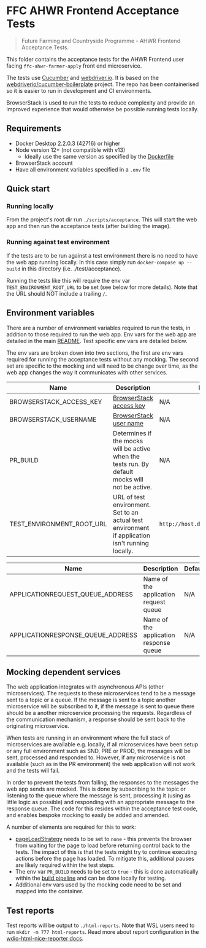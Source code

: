 # FFC AHWR Frontend Acceptance Tests

> Future Farming and Countryside Programme - AHWR Frontend Acceptance Tests.

This folder contains the acceptance tests for the AHWR Frontend user facing
`ffc-ahwr-farmer-apply` front end microservice.

The tests use [Cucumber](https://cucumber.io/) and
[webdriver.io](https://webdriver.io/). It is based on the
[webdriverio/cucumber-boilerplate](https://github.com/webdriverio/cucumber-boilerplate)
project.
The repo has been containerised so it is easier to run in development and
CI environments.

BrowserStack is used to run the tests to reduce complexity and provide an
improved experience that would otherwise be possible running tests locally.

## Requirements

- Docker Desktop 2.2.0.3 (42716) or higher
- Node version 12+ (not compatible with v13)
  - Ideally use the same version as specified by the [Dockerfile](./Dockerfile)
- BrowserStack account
- Have all environment variables specified in a `.env` file

## Quick start

### Running locally

From the project's root dir run `./scripts/acceptance`. This will start the web
app and then run the acceptance tests (after building the image).

### Running against test environment

If the tests are to be run against a test environment there is no need to have
the web app running locally. In this case simply run
`docker-compose up --build` in this directory (i.e. ./test/acceptance).

Running the tests like this will require the env var
`TEST_ENVIRONMENT_ROOT_URL` to be set (see below for more details). Note that
the URL should NOT include a trailing `/`.

## Environment variables

There are a number of environment variables required to run the tests, in
addition to those required to run the web app. Env vars for the web app are
detailed in the main [README](../../README.md). Test specific env vars are
detailed below.

The env vars are broken down into two sections, the first are env vars required
for running the acceptance tests without any mocking. The second set are
specific to the mocking and will need to be change over time, as the web app
changes the way it communicates with other services.

| Name                      | Description                                                                                                 | Default                            |
| ----                      | -----------                                                                                                 | -------                            |
| BROWSERSTACK_ACCESS_KEY   | [BrowserStack access key](https://www.browserstack.com/docs/automate/api-reference/selenium/authentication) | N/A                                |
| BROWSERSTACK_USERNAME     | [BrowserStack user name](https://www.browserstack.com/docs/automate/api-reference/selenium/authentication)  | N/A                                |
| PR_BUILD                  | Determines if the mocks will be active when the tests run. By default mocks will not be active.             | N/A                                |
| TEST_ENVIRONMENT_ROOT_URL | URL of test environment. Set to an actual test environment if application isn't running locally.            | `http://host.docker.internal:3000` |

| Name                              | Description                            | Default |
| ----                              | -----------                            | ------- |
| APPLICATIONREQUEST_QUEUE_ADDRESS  | Name of the application request queue  | N/A     |
| APPLICATIONRESPONSE_QUEUE_ADDRESS | Name of the application response queue | N/A     |


## Mocking dependent services

The web application integrates with asynchronous APIs (other microservices).
The requests to these microservices tend to be a message sent to a topic or a
queue. If the message is sent to a topic another microservice will be
subscribed to it, if the message is sent to queue there should be a another
microservice processing the requests. Regardless of the communication
mechanism, a response should be sent back to the originating microservice.

When tests are running in an environment where the full stack of
microservices are available e.g. locally, if all microservices have been setup
or any full environment such as SND, PRE or PROD, the messages will be sent,
processed and responded to.
However, if any microservice is not available (such as in the PR environment)
the web application will not work and the tests will fail.

In order to prevent the tests from failing, the responses to the messages the
web app sends are mocked. This is done by subscribing to the topic or listening
to the queue where the message is sent, processing it (using as little logic as
possible) and responding with an appropriate message to the response queue. The
code for this resides within the acceptance test code, and enables bespoke
mocking to easily be added and amended.

A number of elements are required for this to work:

- [pageLoadStrategy](https://www.selenium.dev/documentation/webdriver/page_loading_strategy/)
  needs to be set to `none` - this prevents the browser from
  waiting for the page to load before returning control back to the tests. The
  impact of this is that the tests might try to continue executing actions
  before the page has loaded. To mitigate this, additional pauses are likely
  required within the test steps.
- The env var `PR_BUILD` needs to be set to `true` - this is done automatically
  within the
  [build pipeline](https://github.com/DEFRA/ffc-jenkins-pipeline-library/blob/496dd5075feea920e4de2596a04a2893affce751/src/uk/gov/defra/ffc/Build.groovy#L16)
  and can be done locally for testing.
- Additional env vars used by the mocking code need to be set and mapped into
  the container.

## Test reports

Test reports will be output to `./html-reports`. Note that WSL users need to
run `mkdir -m 777 html-reports`. Read more about report configuration in the
[wdio-html-nice-reporter docs](https://github.com/rpii/wdio-html-reporter).
